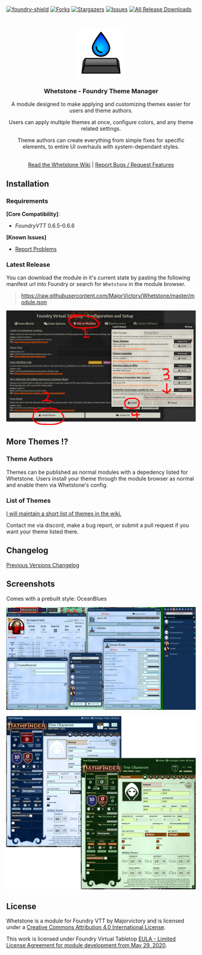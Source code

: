 [![foundry-shield]][foundry-url]
[![Forks][forks-shield]][forks-url]
[![Stargazers][stars-shield]][stars-url]
[![Issues][issues-shield]][issues-url]
[![All Release Downloads](https://img.shields.io/github/downloads/MajorVictory/Whetstone/total.svg)]()

<br />
<p align="center">
  <a href="https://github.com/MajorVictory/RetroUI-P5e">
    <img src="images/Whetstone-thumb.png" alt="Logo" width="128" height="128">
  </a>
  <h3 align="center">Whetstone - Foundry Theme Manager</h3>
  <p align="center">
    A module designed to make applying and customizing themes easier for users and theme authors.
  </p>
  <p align="center">
    Users can apply multiple themes at once, configure colors, and any theme related settings.
  </p>
  <p align="center">
    Theme authors can create everything from simple fixes for specific elements, to entire UI overhauls with system-dependant styles.
  </p>
  <p align="center">
    <br />
    <a href="https://github.com/MajorVictory/Whetstone/wiki/Whetstone:-FoundryVTT-Theme-Manager">Read the Whetstone Wiki</a> | <a href="https://github.com/MajorVictory/Whetstone/issues">Report Bugs / Request Features</a>
  </p>
</p>

## Installation

### Requirements

**[Core Compatibility]**:
 * *FoundryVTT* 0.6.5-0.6.6

**[Known Issues]**
 * [Report Problems](https://github.com/MajorVictory/Whetstone/issues)

### Latest Release

You can download the module in it's current state by pasting the following manifest url into Foundry or search for `Whetstone` in the module browser.

> https://raw.githubusercontent.com/MajorVictory/Whetstone/master/module.json

![](readme/Install-7-31-2020.png)

## More Themes !?

### Theme Authors

Themes can be published as normal modules with a depedency listed for Whetstone. Users install your theme through the module browser as normal and enable them via Whetstone's config.

### List of Themes

[I will maintain a short list of themes in the wiki.](https://github.com/MajorVictory/Whetstone/wiki/List-of-Themes#-list-of-whetstone-themes-)

Contact me via discord, make a bug report, or submit a pull request if you want your theme listed there.


## Changelog

[Previous Versions Changelog](CHANGELOG.md)

## Screenshots 

Comes with a prebuilt style: OceanBlues

![](images/OceanBlues-Preview.jpg)

![](images/OceanBlues-PF2e-Support-9-20-2020.jpg)


## License

Whetstone is a module for Foundry VTT by Majorvictory and is licensed under a [Creative Commons Attribution 4.0 International License](http://creativecommons.org/licenses/by/4.0/).

This work is licensed under Foundry Virtual Tabletop [EULA - Limited License Agreement for module development from May 29, 2020](https://foundryvtt.com/article/license/).

[foundry-shield]: https://img.shields.io/badge/Foundry-v0.6.6-informational
[foundry-url]: https://foundryvtt.com/
[forks-shield]: https://img.shields.io/github/forks/MajorVictory/Whetstone.svg?style=flat-square
[forks-url]: https://github.com/MajorVictory/Whetstone/network/members
[stars-shield]: https://img.shields.io/github/stars/MajorVictory/Whetstone.svg?style=flat-square
[stars-url]: https://github.com/MajorVictory/Whetstone/stargazers
[issues-shield]: https://img.shields.io/github/issues/MajorVictory/Whetstone.svg?style=flat-square
[issues-url]: https://github.com/MajorVictory/Whetstone/issues